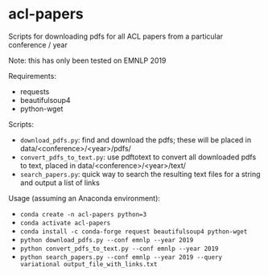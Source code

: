 # acl-papers

Scripts for downloading pdfs for all ACL papers from a particular conference / year

Note: this has only been tested on EMNLP 2019

Requirements:
- requests
- beautifulsoup4
- python-wget

Scripts:
- `download_pdfs.py`: find and download the pdfs; these will be placed in data/\<conference>/\<year>/pdfs/
- `convert_pdfs_to_text.py`: use pdftotext to convert all downloaded pdfs to text, placed in data/\<conference>/\<year>/text/
- `search_papers.py`: quick way to search the resulting text files for a string and output a list of links

Usage (assuming an Anaconda environment):
- `conda create -n acl-papers python=3`
- `conda activate acl-papers`
- `conda install -c conda-forge request beautifulsoup4 python-wget`
- `python download_pdfs.py --conf emnlp --year 2019`
- `python convert_pdfs_to_text.py --conf emnlp --year 2019`
- `python search_papers.py --conf emnlp --year 2019 --query variational output_file_with_links.txt`

